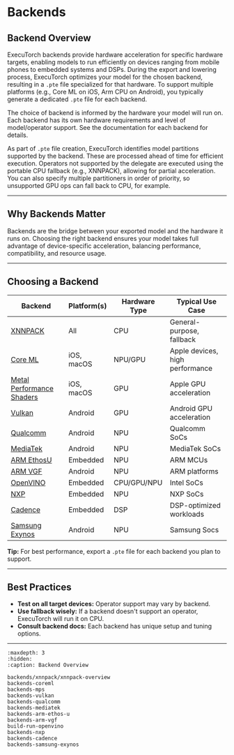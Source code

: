 # Backends

## Backend Overview

ExecuTorch backends provide hardware acceleration for specific hardware targets, enabling models to run efficiently on devices ranging from mobile phones to embedded systems and DSPs. During the export and lowering process, ExecuTorch optimizes your model for the chosen backend, resulting in a `.pte` file specialized for that hardware. To support multiple platforms (e.g., Core ML on iOS, Arm CPU on Android), you typically generate a dedicated `.pte` file for each backend.

The choice of backend is informed by the hardware your model will run on. Each backend has its own hardware requirements and level of model/operator support. See the documentation for each backend for details.

As part of `.pte` file creation, ExecuTorch identifies model partitions supported by the backend. These are processed ahead of time for efficient execution. Operators not supported by the delegate are executed using the portable CPU fallback (e.g., XNNPACK), allowing for partial acceleration. You can also specify multiple partitioners in order of priority, so unsupported GPU ops can fall back to CPU, for example.

---

## Why Backends Matter

Backends are the bridge between your exported model and the hardware it runs on. Choosing the right backend ensures your model takes full advantage of device-specific acceleration, balancing performance, compatibility, and resource usage.

---

## Choosing a Backend

| Backend                                       | Platform(s)         | Hardware Type | Typical Use Case                |
|-----------------------------------------------|---------------------|---------------|---------------------------------|
| [XNNPACK](backends/xnnpack/xnnpack-overview)              | All                 | CPU           | General-purpose, fallback       |
| [Core ML](backends-coreml)                    | iOS, macOS          | NPU/GPU       | Apple devices, high performance |
| [Metal Performance Shaders](backends-mps)     | iOS, macOS          | GPU           | Apple GPU acceleration          |
| [Vulkan ](backends-vulkan)                    | Android             | GPU           | Android GPU acceleration        |
| [Qualcomm](backends-qualcomm)                 | Android             | NPU           | Qualcomm SoCs                   |
| [MediaTek](backends-mediatek)                 | Android             | NPU           | MediaTek SoCs                   |
| [ARM EthosU](backends-arm-ethos-u)            | Embedded            | NPU           | ARM MCUs                        |
| [ARM VGF](backends-arm-vgf)                   | Android             | NPU           | ARM platforms                   |
| [OpenVINO](build-run-openvino)                | Embedded            | CPU/GPU/NPU   | Intel  SoCs                     |
| [NXP](backends-nxp)                           | Embedded            | NPU           | NXP SoCs                        |
| [Cadence](backends-cadence)                   | Embedded            | DSP           | DSP-optimized workloads         |
| [Samsung Exynos](backends-samsung-exynos)     | Android             | NPU           | Samsung Socs                    |

**Tip:** For best performance, export a `.pte` file for each backend you plan to support.

---

## Best Practices

- **Test on all target devices:** Operator support may vary by backend.
- **Use fallback wisely:** If a backend doesn't support an operator, ExecuTorch will run it on CPU.
- **Consult backend docs:** Each backend has unique setup and tuning options.

---

```{toctree}
:maxdepth: 3
:hidden:
:caption: Backend Overview

backends/xnnpack/xnnpack-overview
backends-coreml
backends-mps
backends-vulkan
backends-qualcomm
backends-mediatek
backends-arm-ethos-u
backends-arm-vgf
build-run-openvino
backends-nxp
backends-cadence
backends-samsung-exynos
